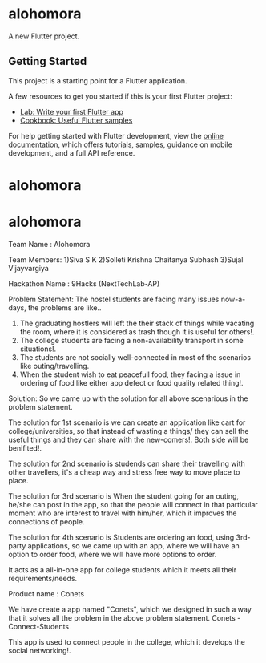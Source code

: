 # alohomora

A new Flutter project.

## Getting Started

This project is a starting point for a Flutter application.

A few resources to get you started if this is your first Flutter project:

- [Lab: Write your first Flutter app](https://docs.flutter.dev/get-started/codelab)
- [Cookbook: Useful Flutter samples](https://docs.flutter.dev/cookbook)

For help getting started with Flutter development, view the
[online documentation](https://docs.flutter.dev/), which offers tutorials,
samples, guidance on mobile development, and a full API reference.
# alohomora
# alohomora

Team Name : Alohomora

Team Members:
1)Siva S K
2)Solleti Krishna Chaitanya Subhash
3)Sujal Vijayvargiya

Hackathon Name : 9Hacks (NextTechLab-AP)

Problem Statement:
  The hostel students are facing many issues now-a-days, the problems are like..
  1) The graduating hostlers will left the their stack of things while vacating the room, where it is considered as trash though it is useful for others!.
  2) The college students are facing a non-availability transport in some situations!.
  3) The students are not socially well-connected in most of the scenarios like outing/travelling.
  4) When the student wish to eat peacefull food, they facing a issue in ordering of food like either app defect or food quality related thing!.

Solution:
  So we came up with the solution for all above scenarious in the problem statement.

  The solution for 1st scenario is we can create an application like cart for college/universities, so that instead of wasting a things/ they can sell the useful things and they can share with the new-comers!. Both side will be benifited!.

  The solution for 2nd scenario is studends can share their travelling with other travellers, it's a cheap way and stress free way to move place to place.

  The solution for 3rd scenario is When the student going for an outing, he/she can post in the app, so that the people will connect in that particular moment who are interest to travel with him/her, which it improves the connections of people.

  The solution for 4th scenario is Students are ordering an food, using 3rd-party applications, so we came up with an app, where we will have an option to order food, where we will have more options to order.

  It acts as a all-in-one app for college students which it meets all their requirements/needs.


Product name : Conets

We have create a app named "Conets", which we designed in such a way that it solves all the problem in the above problem statement.
Conets - Connect-Students

This app is used to connect people in the college, which it develops the social networking!.

